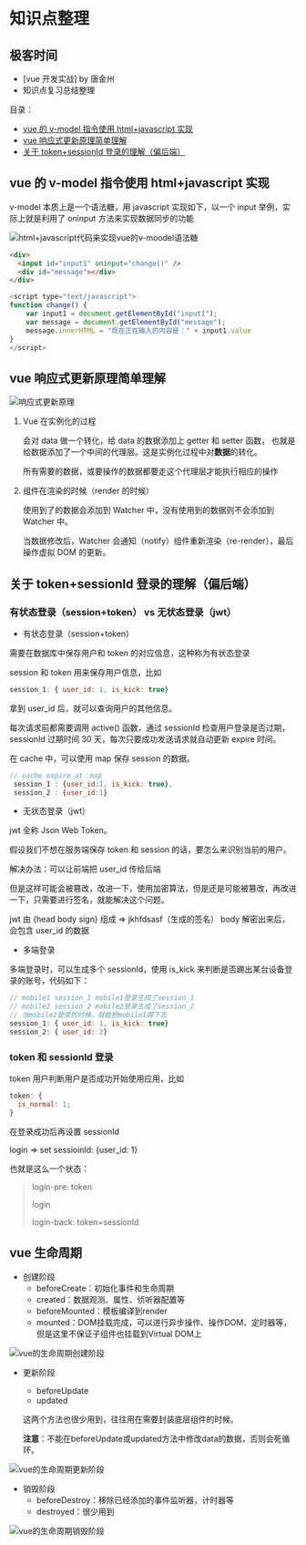 # 知识点整理

## 极客时间

- [vue 开发实战] by 唐金州
- 知识点复习总结整理

目录：

- [vue 的 v-model 指令使用 html+javascript 实现](#title1)
- [vue 响应式更新原理简单理解](#title2)
- [关于 token+sessionId 登录的理解（偏后端）](#title3)

<a id="title1"></a>

## vue 的 v-model 指令使用 html+javascript 实现

v-model 本质上是一个语法糖，用 javascript 实现如下，以一个 input 举例，实际上就是利用了 oninput 方法来实现数据同步的功能

![html+javascript代码来实现vue的v-moodel语法糖](./imgs/oninput.png)

```html
<div>
  <input id="input1" oninput="change()" />
  <div id="message"></div>
</div>
```

```javascript
<script type="text/javascript">
function change() {
    var input1 = document.getElementById("input1");
    var message = document.getElementById("message");
    message.innerHTML = "现在正在输入的内容是：" + input1.value
}
</script>
```

<a id="title2"></a>

## vue 响应式更新原理简单理解

![响应式更新原理](./imgs/responsive-update.png)

1. Vue 在实例化的过程

   会对 data 做一个转化，给 data 的数据添加上 getter 和 setter 函数，
   也就是给数据添加了一个中间的代理层。这是实例化过程中对**数据**的转化。

   所有需要的数据，或要操作的数据都要走这个代理层才能执行相应的操作

2. 组件在渲染的时候（render 的时候）

   使用到了的数据会添加到 Watcher 中，没有使用到的数据则不会添加到 Watcher 中。

   当数据修改后，Watcher 会通知（notify）组件重新渲染（re-render），最后操作虚拟 DOM 的更新。

<a id="title3"></a>

## 关于 token+sessionId 登录的理解（偏后端）

### 有状态登录（session+token） vs 无状态登录（jwt）

- 有状态登录（session+token）

需要在数据库中保存用户和 token 的对应信息，这种称为有状态登录

session 和 token 用来保存用户信息，比如

```javascript
session_1: { user_id: 1, is_kick: true}
```

拿到 user_id 后，就可以查询用户的其他信息。

每次请求前都需要调用 active() 函数，通过 sessionId 检查用户登录是否过期，sessionId 过期时间 30 天，每次只要成功发送请求就自动更新 expire 时间。

在 cache 中，可以使用 map 保存 session 的数据。

```javascript
// cache expire_at：map
 session_1 : {user_id:1, is_kick: true},
 session_2 : {user_id:1}
```

- 无状态登录（jwt）

jwt 全称 Json Web Token。

假设我们不想在服务端保存 token 和 session 的话，要怎么来识别当前的用户。

解决办法：可以让前端把 user_id 传给后端

但是这样可能会被篡改，改进一下，使用加密算法，但是还是可能被篡改，再改进一下，只需要进行签名，就能解决这个问题。

jwt 由 {head body sign} 组成 => jkhfdsasf（生成的签名）
body 解密出来后，会包含 user_id 的数据

- 多端登录

多端登录时，可以生成多个 sessionId，使用 is_kick 来判断是否踢出某台设备登录的账号，代码如下：

```javascript
// mobile1 session_1 mobile1登录生成了session_1
// mobile2 session_2 mobile2登录生成了session_2
// 当mobile2登录的时候，就能把mobile1踢下去
session_1: { user_id: 1, is_kick: true}
session_2: { user_id: 2}
```

### token 和 sessionId 登录

token 用户判断用户是否成功开始使用应用，比如

```javascript
token: {
  is_normal: 1;
}
```

在登录成功后再设置 sessionId

login => set sessioinId: {user_id: 1}

也就是这么一个状态：

> login-pre: token
>
> login
>
> login-back: token+sessionId

## vue 生命周期

- 创建阶段
  - beforeCreate：初始化事件和生命周期
  - created：数据观测、属性、侦听器配置等
  - beforeMounted：模板编译到render
  - mounted：DOM挂载完成，可以进行异步操作、操作DOM、定时器等，但是这里不保证子组件也挂载到Virtual DOM上

![vue的生命周期创建阶段](./imgs/vue-lifecycle-created.png)

- 更新阶段
  - beforeUpdate
  - updated

  这两个方法也很少用到，往往用在需要封装底层组件的时候。

  **注意**：不能在beforeUpdate或updated方法中修改data的数据，否则会死循环。

 ![vue的生命周期更新阶段](./imgs/vue-lifecycle-update.png) 

- 销毁阶段
  - beforeDestroy：移除已经添加的事件监听器，计时器等
  - destroyed：很少用到

![vue的生命周期销毁阶段](./imgs/vue-lifecycle-destroy.png) 